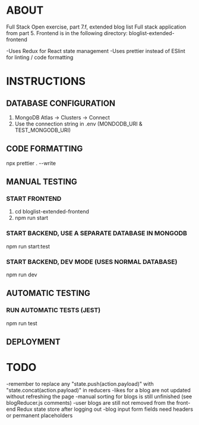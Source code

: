 # ABOUT

Full Stack Open exercise, part 7.f, extended blog list Full stack application from part 5.
Frontend is in the following directory: bloglist-extended-frontend

-Uses Redux for React state management
-Uses prettier instead of ESlint for linting / code formatting

# INSTRUCTIONS

## DATABASE CONFIGURATION

1. MongoDB Atlas -> Clusters -> Connect
2. Use the connection string in .env (MONDODB_URI & TEST_MONGODB_URI)

## CODE FORMATTING

npx prettier . --write


## MANUAL TESTING

### START FRONTEND

1. cd bloglist-extended-frontend
2. npm run start

### START BACKEND, USE A SEPARATE DATABASE IN MONGODB

npm run start:test

### START BACKEND, DEV MODE (USES NORMAL DATABASE)

npm run dev

## AUTOMATIC TESTING

### RUN AUTOMATIC TESTS (JEST)

npm run test


## DEPLOYMENT


# TODO

-remember to replace any "state.push(action.payload)" with "state.concat(action.payload)" in reducers
-likes for a blog are not updated without refreshing the page
-manual sorting for blogs is still unfinished (see blogReducer.js comments)
-user blogs are still not removed from the front-end Redux state store after logging out
-blog input form fields need headers or permanent placeholders
